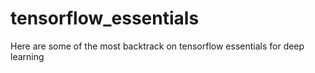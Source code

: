 # tensorflow_essentials
Here are some of the most backtrack on tensorflow essentials for deep learning 

